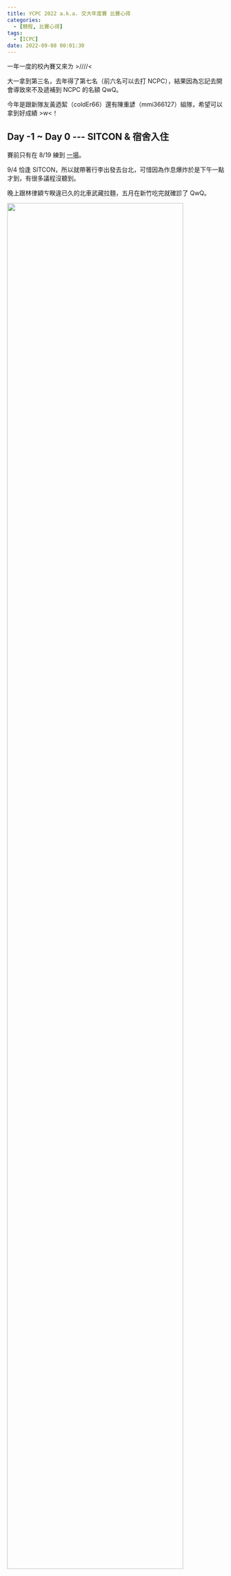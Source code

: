```yaml
---
title: YCPC 2022 a.k.a. 交大年度賽 比賽心得
categories:
  - [競程, 比賽心得]
tags:
  - [ICPC]
date: 2022-09-08 00:01:30
---
```


一年一度的校內賽又來ㄌ >////<

大一拿到第三名，去年得了第七名（前六名可以去打 NCPC），結果因為忘記去開會導致來不及遞補到 NCPC 的名額 QwQ。

今年是跟新隊友黃迺絜（coldEr66）還有陳重諺（mmi366127）組隊，希望可以拿到好成績 >w<！

<!-- more -->

## Day -1 ~ Day 0 --- SITCON & 宿舍入住

賽前只有在 8/19 練到 <a href="https://codeforces.com/gym/102007">一場</a>。

9/4 恰逢 SITCON，所以就帶著行李出發去台北，可惜因為作息爆炸於是下午一點才到，有很多議程沒聽到。

晚上跟林律穎ㄘ睽違已久的北車武藏拉麵，五月在新竹吃完就確診了 QwQ。

<img src="ramen.jpg" style="width: 90%">

回到交大先去借宿一晚，隔天中午醒來就去辦宿舍入住跟搬行李，發現有兩個室友暑宿。雖然只帶一箱行李但要整理都是灰塵的房間好麻煩 ._.。

晚上在床上從 2:20 躺到 7:30，因為沒帶床墊感覺每一個小時就會醒過來一次，結果起床之後還是超累 = =。

## Day 1 --- YCPC 2022

早上吃了麥當勞的雞塊薯餅跟紅茶，在 8:50 左右到校計中報到。迺絜一直裝弱說自己只會倒水。

比賽用的設備是 Windows + VM，一開始只要全螢幕就會一直黑屏，還好比賽中都沒有發生這個問題。

發下密碼跟題本，大概在 DOMJudge 開放之前的半分鐘 lys 就進來說開始了？？？反正先看題目ㄅ～

- [程式碼](https://github.com/SorahISA/competitive_programming/tree/master/ICPC%20Practice/ycpc22)
- [題本](https://github.com/SorahISA/competitive_programming/blob/master/ICPC%20Practice/ycpc22/ycpc22.pdf)

> 總共有 $13$ 題，我們開場的策略就是讓迺絜先打模板，我跟重諺先開前後的題目。不過我看到 pD 的題敘超短就先拿過來讀：

### D - Large Number Multiply

{% note info no-icon %}
給你 $A$、$B$，輸出 $A \cdot B$。

有 $N$ 組測資。

- $N$ 的範圍不明。
- $1 \le A, B < 10^{21}$。
{% endnote %}

- **1 min, pD <span class="score_ac">Correct</span> + 首殺**

哈！直接用 python 寫拿到全場首殺，還是久違的 1 min AC >////<。一開始看到分數不是深綠還以為沒有首殺ㄌ。

> 總之我先繼續看我分到的 pABC，重諺看後面幾題，過一陣子重諺就發現 pM 跟我們 <a href="https://codeforces.com/gym/102007/problem/J">團練的一題</a> 一模一樣：

### M - Largest Quadrilateral

{% note info no-icon %}
給你四個正整數 $a$、$b$、$c$、$d$，請求出他們可以圍出的最大四邊形面積。

- $1 \le a, b, c, d \le 100$。
- 保證可以圍出四邊形。
- 誤差 $\le 10^{-6}$。
{% endnote %}

在團練時我們使用的是二分搜，不過剛好在團練完的時候我們有看題解裡講到 <a href="https://en.wikipedia.org/wiki/Brahmagupta#Brahmagupta's_formula">Brahmagupta's formula</a> 可以在 $\mathcal{O}(1)$ 時間求解，而且很精簡。

$$A = \sqrt{(s-a)(s-b)(s-c)(s-d)}, \quad s = \frac{a+b+c+d}{2}$$

- **4 min, pM <span class="score_ac">Correct</span> + 首殺**

於是我們自然又拿到了一個首殺 >////<！

> 我覺得 pA 看起來很像 LCS，但是因為輸入看起來很麻煩所以先放一邊，其他 pBC 都是水題，所以繼續拿了 pEFG 來看。<br>
> pE 很水，pF 很經典的感覺所以丟給迺絜想，pG 看起來像子集枚舉裸題。<br>
> 重諺看 pHIJKL 發現 pH 也很水，於是確認了一下想法就在迺絜把模板打完之後上去寫掉ㄌ：

### H - An Astronomer's Task

{% note info no-icon %}
給你兩個座標點 $(x_0, y_0)$、$(x_1, y_1)$，輸出他們連線會經過多少座標點。

有 $T$ 組測資。

- $0 \le T \le 100$。
- $|x_0|, |y_0|, |x_1|, |y_1| \le 10^9$。
{% endnote %}

顯然對 $|x_0 - x_1|$ 跟 $|y_0 - y_1|$ 做個 $\text{gcd}$ 就完事了。

- **15 min, pH <span class="score_ac">Correct</span>**

> AC 之後換我寫相對最好寫的 pE：

### E - Total Number of Segments in All Permutations

{% note info no-icon %}
給你 $n$，詢問 $1, 2, \ldots, n$ 的所有排列加起來共有幾個連續遞增區間。

- $1 \le n \le 11$。
{% endnote %}

本來以為這是數學題，結果看範圍才發現是暴力題，於是好好的 $\mathcal{O}(n \times n!)$ 水掉了。

- **19 min, pE <span class="score_ac">Correct</span>**

> 賽後才聽說這題有數學解，稍微推了一下發現就只是 $\frac{(n+1)!}{2}$ OuO。<br>
> 接著我就繼續寫次好寫的 pC：

### C - Spiral of Numbers

{% note info no-icon %}
給你 $N$、$M$，你要在 $N \times M$ 的表格上從左上角開始逆時針填上 $0, 1, \ldots, NM-1$ 的數字。<br>
請輸出填完數字的表格。

- $0 \le N, M \le 100$。
{% endnote %}

整個學科區賽感覺就出來了（X）。

- **27 min, pE <span class="score_ac">Correct</span>**

現在才發現當時寫超久 QwQ，也不知道為什麼要寫那麼久。

> 迺絜和重諺推出 pF 的做法了，所以換重諺上去刻：

### F - Fulcrum

{% note info no-icon %}
給你 $a_1, a_2, \ldots, a_n$，定義一個 subarray $b_1, b_2, \ldots, b_k$ 的權重如下：

$$\text{weight}(b) = \sum_{i=1}^{k}{i \cdot b_i}$$

請求出有幾個非空 subarray 的權重 $\le k$。

- $1 \le n \le 200\,000$。
- $0 \le a_i \le 10^9$（$1 \le i \le n$）。
- $0 \le k \le 10^{18}$。
{% endnote %}

我還不知道要怎麼做 :)，不過因為爆 `long long` 以及把 `i` 打成 `l` 導致吃了兩次 penalty。

- **56 min, pF <span class="score_na">Wrong-Answer</span>**
- **61 min, pF <span class="score_na">Wrong-Answer</span>**
- **71 (+40) min, pF <span class="score_ac">Correct</span>**

> 中途重諺 WA 的時候換我上去寫 B：

### B - One-way Traveler

{% note info no-icon %}
給一張 functional graph $G$（所有點的出度都是 $1$），求可以經過最多點的路徑可以經過幾個點。

- $1 \le |V(G)| \le 1\,000\,000$。
{% endnote %}

有個顯然的 SCC 縮點作法，不過因為 functional graph 的每個點最終都會落在一個環裡面，所以我就從入度 $0$ 的點做 DFS 計算最長路徑，剩下的都會是環。

- **70 min, pB <span class="score_na">Wrong-Answer</span>**

這時我才發現不只有左圖的狀況，還會出現右圖的樣子，我沒有維護每個點可以走到幾個點才會 WA。

<table>
    <td><img src="b-1.png" style="width: 50%; max-width: 300px"></td>
    <td><img src="b-2.png" style="width: 50%; max-width: 300px"></td>
</table>

修了一陣子，修好就 AC 了。

- **94 (+20) min, pB <span class="score_ac">Correct</span>**

> 中途迺絜上來打 SCC 的模板，所以說其實我可以直接用 SCC 寫掉這題，而且這題跟 pJ 根本一樣：

### J - Exhibition

{% note info no-icon %}
給一張帶點權的有向圖 $G$，你只可以經過每個點至多一次，請求出點權最大的路徑的值。

- $1 \le |V(G)| \le 200\,000$。
- $1 \le |E(G)| \le 200\,000$。
- $1 \le a_i \le 10^9$（$1 \le i \le |V(G)|$）。
{% endnote %}

SCC 縮點 + DAG 最長路裸題，所以重諺就 AC 了。

- **102 min, pJ <span class="score_ac">Correct</span>**

> 現在積著可以寫的題目有 pG 子集枚舉、pK 裸分塊、pL 倒水題，於是我想 pAI 要怎麼做、迺絜想 pK 實作細節、重諺寫 pL：

### L - Underground Sewer System

{% note info no-icon %}
給一張 $N \times M$ 的下水道圖（由 `x`、`|`、`-`、`+` 構成）以及每個位置的高度 $h_{i,j}$，水不能流到更高的地方。<br>
詢問你水能不能從 $(x_0, y_0)$ 流到 $(x_1, y_1)$。

- $0 \le N, M \le 100$。
- $h_{i,j} \in \mathbb{Z}$（$0 \le i \le N-1$、$0 \le j \le M-1$）。
- $0 \le x_0, x_1 \le N-1$。
- $0 \le y_0, y_1 \le M-1$。
{% endnote %}

輸入有些毒瘤，不過處理完之後就是確確實實的水題。偷偷譴責迺絜說只會倒水，結果遇到倒水題又不寫。

- **115 min, pL <span class="score_ac">Correct</span>**

> 換迺絜上去寫 pK：

### K - Street Light

{% note info no-icon %}
有 $n$ 盞路燈位於 $x_1, x_2, \ldots, x_n$，且分別有著 $a_1, a_2, \ldots, a_n$ 的強度，定義在位置 $p$ 的亮度是

$$\text{luminance}(p) = \sum_{i=1}^{n}{\lfloor\frac{a_i}{|p - x_i| + 1}\rfloor}$$

請求出在 $1, 2, \ldots, L$ 裡亮度最低跟最高的值。

- $1 \le n \le 500$。
- $1 \le L \le 10^8$。
- $1 \le x_1 \le x_2 \le \cdots \le x_n \le L$。
- $1 \le a_i \le 10^8$（$1 \le i \le n$）。
{% endnote %}

因為一盞路燈的亮度只會有 $\mathcal{O}(\sqrt{C})$ 種，所以就對那 $\mathcal{O}(\sqrt{C})$ 做區間加值。區間加值可以直接用差分 + `map` + 前綴和做掉。

- **129 min, pK <span class="score_ac">Correct</span> + 首殺**

都這個時間了怎麼還有首殺可以拿啊 www。

> 突然意識到這場比賽有點太過簡單了，才過 $\frac{2}{5}$ 的時間卻有三隊只剩下三題。<br>
> 不過也沒有時間多想了，我就上去寫 pG：

### G - Gambling

{% note info no-icon %}
給定 $n$ 張牌的權重，其中第一張牌是鬼牌。

在每一輪中都會先洗牌，而你會依序抽牌並統計分數，若你抽到鬼牌可以接著選擇直接結束這輪。

你的總分是 $\frac{分數之和}{總共抽的卡牌數量}$，你想知道最佳策略下的期望得分是多少。

- $1 \le n \le 20$。
- $0 \le a_i \le 1\,000\,000$（$1 \le i \le n$）。
- 誤差 $\le 10^{-6}$。
{% endnote %}

本來我以為計分方法是 $\sum{\frac{每輪分數之和}{每輪抽卡數}}$，所以就直接寫出遇到鬼牌就依據 break 掉會不會更好來判斷，但是在範例二就爛掉了。

重看一遍題目就意識到這個問題了，所以就回到角落重新想作法。

> 這時我突然感覺 pA 可以直接給每個點 assign 根到他的字元所組成的字串並直接套 LCS，於是就把做法丟給其他人驗：

### A - Largest Common Ghassan of Two Trees

{% note info no-icon %}
給你兩棵有根樹，每個點上都有 `a` 到 `z` 的字母。你可以把兩棵樹都刪掉若干個 subtree 使剩下的部分完全一樣（孩子的順序也要相同），問你樹最大的大小是多少。

- 兩棵樹點樹之和 $\le 150$。
{% endnote %}

確定解是好的之後我就開始刻這題，輸入雖然看起來毒瘤但其實卻很好寫，code 也超短 OwO。

- **165 min, pA <span class="score_ac">Correct</span>**

接著想到 pG 的分數算法跟比例最短路一樣，好像也能套二分搜的做法上去。在算子集出現的頻率時卡了一陣子，不過大部分的 code 都沒有變，所以馬上就寫完了。

- **189 min, pG <span class="score_ac">Correct</span>**

> 這時只剩下 pI，打算看看計分板的時候發現封版了？結果又發公告說因為有隊伍已經 $12$ 題所以要封版？？？<br>
> 總之這時記分板上只有我們是 $12$ 題。雖然如此，但 ACtame（team105）已經首殺 pI 了，而且我們 penalty 輸慘，感覺第一無望。

### I - Isomorphism

{% note info no-icon %}
給你字串 $s$、$t$，你要求出有幾個 $s$ 的 substring $s'$ 可以跟 $t$ 匹配。

匹配的定義是存在一種雙射的 $f : \sum \to \sum$ 使 ${s'}_i = f(t_i)$。

- $1 \le |s| \le 10^7$。
- $1 \le |t| \le |s|$。
- $\sum = \{\texttt{a}, \texttt{b}, \ldots, \texttt{z}\}$。
{% endnote %}

在先前看到題目的當下我就想到一種簡化法：紀錄 $s'$ 跟 $t$ 內每個字元的出現順序，比對時只要出現順序相同就是能匹配的。當時因為很多細節不會寫所以沒有細想，在把這個方法丟出來之後越來越覺得可行，比對序列可以單純的用 hash，而加入跟刪除字元都可以在 $\mathcal{O}(|\sum|)$ 更新順序以及每個字元對 hash 值的貢獻。

我們三個人一起手忙腳亂的寫 code，迺絜負責整體架構，重諺計算每個字元的貢獻，我更新字元出現的順序。雖然寫的很醜也出很多 bug
，但他至少有在動了！

- **287 min, pI <span class="score_na">Wrong-Answer</span>**

想說是只對一個數字取模導致撞 hash，所以就加了第二個數字，code 整個變超醜 www。

- **293 min, pI <span class="score_na">Wrong-Answer</span>**

我想說是不是我的部分寫爛了，準備打算換成 $\mathcal{O}(|\sum| \lg{|\sum|})$ 的暴力計算法，不過他們覺得是模的數字太大才爛掉，於是就從 $10^{15}+7$ 改成 $10^9+7$ 就過了！

- **297 min, pI <span class="score_ac">Correct</span>**

我還是不知道為什麼 $10^{15}+7$ 會爛耶 OuO。

> 這題 hank 的官解是確定性的，而且複雜度不會帶 $\mathcal{O}(|\sum|)$。本來所有做出這題的四隊都會被 TLE 掉，可惜時限定的不夠緊。

## 總結

- Rank: 2 / 13
- AC: 13 / 13
- penalty: 1328

<img src="scoreboard.png" width="90%">

以結果論的話，其實不做出 pI 也是第二名，penalty 會小贏第三名兩分鐘。~~所以其實我們可以隨便傳一筆 pI 然後提早出場給其他人製造壓力。~~

很可惜除了 pA 之外好像沒有什麼在賽場上感覺不錯的題目（比完賽當然又多了一題 pI）。

比賽的狀況我感覺前期開局打得還算不錯，但是中期忽略了要考慮實作難易度的問題，浪費了不少時間。

還有一個重要的問題是我沒有在空閒時間先看範測會不會出事，這次的 pB 跟 pG 其實都是看範測就會抓到 bug 的。

最後一個可能不算問題的是沒有用到記分板，雖然有定期檢查記分板，卻幾乎沒有拿到資訊。別人開的題目我們已經在想了；別人都沒過的題目我們也還是照寫。可能是比賽偏水導致把簡單題開掉之後只剩下沒幾題可以想，希望之後團練可以好好利用記分板。

總之，接下來就是 10/22 的 TOPC 及 ??/?? 的 NCPC 了，加油 >////<！

P.S. 聽說去年跟今年的 Regional 只會算參加一場，所以有沒有可能打到六年呢？

P.P.S. 如果 ACtame 去年有拿到票，今年的 Regional 好像還是可以打，而且好像可以再拿一張票（但不能用），是不是代表只要 ACtame 夠強交大第二名就有機會坐享其成？

P.P.P.S. 好擔心 NCPC 的獎金ㄛ，現在是幾乎保底 20k 啦，不過想要拿 50k 甚至是 100k 就得要加緊練習啊 >w<！
